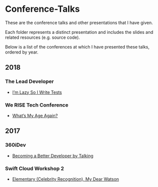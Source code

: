 # Conference-Talks

These are the conference talks and other presentations that I have given.

Each folder represents a distinct presentation and includes the slides and related resources (e.g. source code).

Below is a list of the conferences at which I have presented these talks, ordered by year.

## 2018

### The Lead Developer
- [I’m Lazy So I Write Tests](https://github.com/DevWithTheHair/Conference-Talks/tree/master/Im-Lazy-So-I-Write-Tests)

### We RISE Tech Conference
- [What’s My Age Again?](https://github.com/DevWithTheHair/Conference-Talks/tree/master/Whats-My-Age-Again)

## 2017

### 360iDev
- [Becoming a Better Developer by Talking](https://github.com/DevWithTheHair/Conference-Talks/tree/master/Becoming-a-Better-Developer-by-Talking)

### Swift Cloud Workshop 2
- [Elementary (Celebrity Recognition), My Dear Watson](https://github.com/DevWithTheHair/Conference-Talks/tree/master/Elementary-Celebrity-Recognition-My-Dear-Watson)
